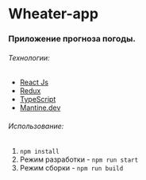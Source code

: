 
# Wheater-app
### Приложение прогноза погоды.

###### Технологии:
* [React Js](https://reactjs.org/) 
* [Redux](https://redux.js.org/) 
* [TypeScript](https://www.typescriptlang.org/) 
* [Mantine.dev](https://mantine.dev)

###### Использование:
1. `npm install`
2. Режим разработки - `npm run start`
3. Режим сборки - `npm run build`
